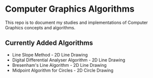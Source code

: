 # Computer Graphics Algorithms

This repo is to document my studies and implementations of Computer Graphics concepts and algorithms.

## Currently Added Algorithms

- Line Slope Method - 2D Line Drawing
- Digital Differential Analyser Algorithm - 2D Line Drawing
- Bresenham's Line Algorithm - 2D Line Drawing
- Midpoint Algorithm for Circles - 2D Circle Drawing

